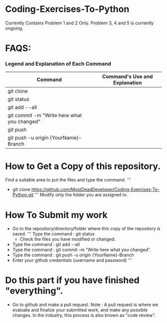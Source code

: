 # Coding-Exercises-To-Python


Currently Contains Problem 1 and 2 Only. Problem 3, 4 and 5 is currently ongoing.

# FAQS:

### Legend and Explanation of Each Command

| Command                                      | Command's Use and Explanation                      |
|----------------------------------------------|----------------------------------------------------|
| git clone                                    |                                                    |
| git status                                   |                                                    |
| git add --all                                |                                                    |
| git commit -m "Write here what you changed"  |                                                    |    
| git push                                     |                                                    |
| git push -u origin {YourName}-Branch         |                                                    |


# How to Get a Copy of this repository.

Find a suitable area to put the files and type the command. 
'''
  - git clone https://github.com/MostDeadDeveloper/Coding-Exercises-To-Python.git
'''
Modify only the folder you are assigned to.

# How To Submit my work 

- Go to the repository/directory/folder where this copy of the repository is saved.
'''
Type the command : git status
   * Check the files you have modified or changed.
- Type the command : git add --all
- Type the command : git commit -m "Write here what you changed".
- Type the command : git push -u origin {YourName}-Branch
- Enter your github credentials (username and password)
'''

# Do this part if you have finished "everything".
- Go to github and make a pull request.
  Note : A pull request is where we evaluate and finalize your submitted work, and make any possible changes. In the industry, this process is also known as "code review".
